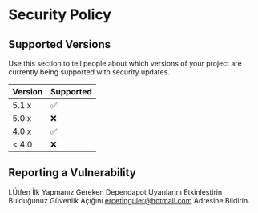 # Security Policy

## Supported Versions

Use this section to tell people about which versions of your project are
currently being supported with security updates.

| Version | Supported          |
| ------- | ------------------ |
| 5.1.x   | :white_check_mark: |
| 5.0.x   | :x:                |
| 4.0.x   | :white_check_mark: |
| < 4.0   | :x:                |

## Reporting a Vulnerability
LÜtfen İlk Yapmanız Gereken Dependapot Uyarılarını Etkinleştirin  
Bulduğunuz Güvenlik Açığını ercetinguler@hotmail.com Adresine Bildirin.
